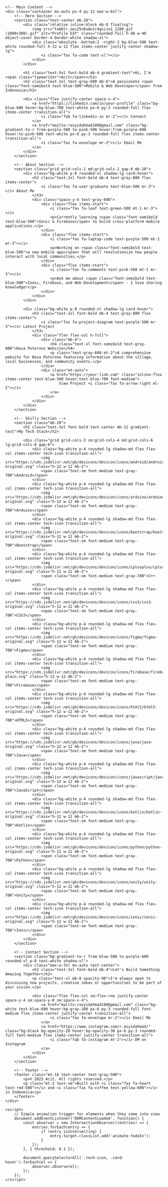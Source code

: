 <!DOCTYPE html>
<html lang="en">
<head>
    <meta charset="UTF-8">
    <meta name="viewport" content="width=device-width, initial-scale=1.0">
    <title>Acit | Mobile & Web Developer</title>
    <script src="https://cdn.tailwindcss.com"></script>
    <link rel="stylesheet" href="https://cdnjs.cloudflare.com/ajax/libs/font-awesome/6.4.0/css/all.min.css">
    <style>
        @keyframes float {
            0%, 100% { transform: translateY(0); }
            50% { transform: translateY(-20px); }
        }
        .floating {
            animation: float 6s ease-in-out infinite;
        }
        .tech-icon:hover {
            transform: scale(1.2) rotate(10deg);
            filter: drop-shadow(0 0 10px rgba(59, 130, 246, 0.5));
        }
        .gradient-text {
            background: linear-gradient(90deg, #3b82f6, #8b5cf6, #ec4899);
            -webkit-background-clip: text;
            background-clip: text;
            color: transparent;
        }
        .card-hover {
            transition: all 0.3s ease;
        }
        .card-hover:hover {
            transform: translateY(-5px);
            box-shadow: 0 20px 25px -5px rgba(0, 0, 0, 0.1), 0 10px 10px -5px rgba(0, 0, 0, 0.04);
        }
        .typewriter {
            overflow: hidden;
            border-right: .15em solid #3b82f6;
            white-space: nowrap;
            margin: 0 auto;
            letter-spacing: .15em;
            animation: typing 3.5s steps(40, end), blink-caret .75s step-end infinite;
        }
        @keyframes typing {
            from { width: 0 }
            to { width: 100% }
        }
        @keyframes blink-caret {
            from, to { border-color: transparent }
            50% { border-color: #3b82f6; }
        }
    </style>
</head>
<body class="bg-gray-50 font-sans antialiased">
    <!-- Animated Background -->
    <div class="fixed inset-0 -z-10 overflow-hidden">
        <div class="absolute inset-0 bg-gradient-to-br from-blue-50 via-purple-50 to-pink-50 opacity-70"></div>
        <div class="absolute inset-0 bg-[url('data:image/svg+xml;base64,PHN2ZyB4bWxucz0iaHR0cDovL3d3dy53My5vcmcvMjAwMC9zdmciIHdpZHRoPSI1NiIgaGVpZ2h0PSIxMDAiPgo8cmVjdCB3aWR0aD0iNTYiIGhlaWdodD0iMTAwIiBmaWxsPSIjZmZmIj48L3JlY3Q+CjxwYXRoIGQ9Ik0yOCA2NkMwIDY2IDAgNDkgMCA0OSAwIDQ5IDE5IDQ5IDI4IDQ5IDI4IDQ5IDI4IDY2IDI4IDY2WiIgZmlsbD0iI2Y1ZjVmNSI+PC9wYXRoPgo8cGF0aCBkPSJNMjggNjZDMjggNjYgMTQgNjYgMTQgNTQgMTQgNTQgMTQgNTQgMjggNTQgMjggNTQgMjggNjYgMjggNjZaIiBmaWxsPSIjZjVmNWY1Ij48L3BhdGg+Cjwvc3ZnPg==')] opacity-20"></div>
    </div>

    <!-- Main Content -->
    <div class="container mx-auto px-4 py-12 max-w-6xl">
        <!-- Hero Section -->
        <section class="text-center mb-20">
            <div class="relative inline-block mb-8 floating">
                <img src="tumblr_owi25v6uAo1r4gsiio1_1280_gif (1000×300).gif" alt="Profile GIF" class="rounded-full h-48 w-48 object-cover border-4 border-white shadow-xl">
                <div class="absolute -bottom-2 -right-2 bg-blue-500 text-white rounded-full h-12 w-12 flex items-center justify-center shadow-lg">
                    <i class="fas fa-code text-xl"></i>
                </div>
            </div>
            
            <h1 class="text-5xl font-bold mb-4 gradient-text">Hi, I'm <span class="typewriter">Acit</span></h1>
            <h2 class="text-2xl text-gray-600 mb-6">A passionate <span class="font-semibold text-blue-500">Mobile & Web Developer</span> from Indonesia</h2>
            
            <div class="flex justify-center space-x-4">
                <a href="https://linkedin.com/in/your-profile" class="bg-blue-600 hover:bg-blue-700 text-white px-6 py-3 rounded-full flex items-center transition-all">
                    <i class="fab fa-linkedin-in mr-2"></i> Connect
                </a>
                <a href="mailto:rasyidahmad180@gmail.com" class="bg-gradient-to-r from-purple-500 to-pink-500 hover:from-purple-600 hover:to-pink-600 text-white px-6 py-3 rounded-full flex items-center transition-all">
                    <i class="fas fa-envelope mr-2"></i> Email Me
                </a>
            </div>
        </section>

        <!-- About Section -->
        <section class="grid grid-cols-1 md:grid-cols-2 gap-8 mb-20">
            <div class="bg-white p-8 rounded-xl shadow-lg card-hover">
                <h3 class="text-2xl font-bold mb-4 text-gray-800 flex items-center">
                    <i class="fas fa-user-graduate text-blue-500 mr-3"></i> About Me
                </h3>
                <div class="space-y-4 text-gray-600">
                    <div class="flex items-start">
                        <i class="fas fa-leaf text-green-500 mt-1 mr-3"></i>
                        <p>Currently learning <span class="font-semibold text-blue-500">Ionic & Firebase</span> to build cross-platform mobile applications.</p>
                    </div>
                    <div class="flex items-start">
                        <i class="fas fa-laptop-code text-purple-500 mt-1 mr-3"></i>
                        <p>Working on <span class="font-semibold text-blue-500">a new mobile app</span> that will revolutionize how people interact with local communities.</p>
                    </div>
                    <div class="flex items-start">
                        <i class="fas fa-comments text-pink-500 mt-1 mr-3"></i>
                        <p>Ask me about <span class="font-semibold text-blue-500">Ionic, Firebase, and Web Development</span> - I love sharing knowledge!</p>
                    </div>
                </div>
            </div>

            <div class="bg-white p-8 rounded-xl shadow-lg card-hover">
                <h3 class="text-2xl font-bold mb-4 text-gray-800 flex items-center">
                    <i class="fas fa-project-diagram text-purple-500 mr-3"></i> Latest Project
                </h3>
                <div class="flex flex-col h-full">
                    <div class="mb-4">
                        <h4 class="text-xl font-semibold text-gray-800">Desa Potorono Website</h4>
                        <p class="text-gray-600 mt-2">A comprehensive website for Desa Potorono featuring information about the village, local businesses, and community events.</p>
                    </div>
                    <div class="mt-auto">
                        <a href="https://your-link.com" class="inline-flex items-center text-blue-500 hover:text-blue-700 font-medium">
                            View Project <i class="fas fa-arrow-right ml-2"></i>
                        </a>
                    </div>
                </div>
            </div>
        </section>

        <!-- Skills Section -->
        <section class="mb-20">
            <h2 class="text-3xl font-bold text-center mb-12 gradient-text">My Tech Stack</h2>
            
            <div class="grid grid-cols-3 sm:grid-cols-4 md:grid-cols-6 lg:grid-cols-8 gap-6">
                <div class="bg-white p-4 rounded-lg shadow-md flex flex-col items-center tech-icon transition-all">
                    <img src="https://cdn.jsdelivr.net/gh/devicons/devicon/icons/android/android-original.svg" class="h-12 w-12 mb-2">
                    <span class="text-sm font-medium text-gray-700">Android</span>
                </div>
                <div class="bg-white p-4 rounded-lg shadow-md flex flex-col items-center tech-icon transition-all">
                    <img src="https://cdn.jsdelivr.net/gh/devicons/devicon/icons/arduino/arduino-original.svg" class="h-12 w-12 mb-2">
                    <span class="text-sm font-medium text-gray-700">Arduino</span>
                </div>
                <div class="bg-white p-4 rounded-lg shadow-md flex flex-col items-center tech-icon transition-all">
                    <img src="https://cdn.jsdelivr.net/gh/devicons/devicon/icons/bootstrap/bootstrap-original.svg" class="h-12 w-12 mb-2">
                    <span class="text-sm font-medium text-gray-700">Bootstrap</span>
                </div>
                <div class="bg-white p-4 rounded-lg shadow-md flex flex-col items-center tech-icon transition-all">
                    <img src="https://cdn.jsdelivr.net/gh/devicons/devicon/icons/cplusplus/cplusplus-original.svg" class="h-12 w-12 mb-2">
                    <span class="text-sm font-medium text-gray-700">C++</span>
                </div>
                <div class="bg-white p-4 rounded-lg shadow-md flex flex-col items-center tech-icon transition-all">
                    <img src="https://cdn.jsdelivr.net/gh/devicons/devicon/icons/css3/css3-original.svg" class="h-12 w-12 mb-2">
                    <span class="text-sm font-medium text-gray-700">CSS3</span>
                </div>
                <div class="bg-white p-4 rounded-lg shadow-md flex flex-col items-center tech-icon transition-all">
                    <img src="https://cdn.jsdelivr.net/gh/devicons/devicon/icons/figma/figma-original.svg" class="h-12 w-12 mb-2">
                    <span class="text-sm font-medium text-gray-700">Figma</span>
                </div>
                <div class="bg-white p-4 rounded-lg shadow-md flex flex-col items-center tech-icon transition-all">
                    <img src="https://cdn.jsdelivr.net/gh/devicons/devicon/icons/firebase/firebase-plain.svg" class="h-12 w-12 mb-2">
                    <span class="text-sm font-medium text-gray-700">Firebase</span>
                </div>
                <div class="bg-white p-4 rounded-lg shadow-md flex flex-col items-center tech-icon transition-all">
                    <img src="https://cdn.jsdelivr.net/gh/devicons/devicon/icons/html5/html5-original.svg" class="h-12 w-12 mb-2">
                    <span class="text-sm font-medium text-gray-700">HTML5</span>
                </div>
                <div class="bg-white p-4 rounded-lg shadow-md flex flex-col items-center tech-icon transition-all">
                    <img src="https://cdn.jsdelivr.net/gh/devicons/devicon/icons/java/java-original.svg" class="h-12 w-12 mb-2">
                    <span class="text-sm font-medium text-gray-700">Java</span>
                </div>
                <div class="bg-white p-4 rounded-lg shadow-md flex flex-col items-center tech-icon transition-all">
                    <img src="https://cdn.jsdelivr.net/gh/devicons/devicon/icons/javascript/javascript-original.svg" class="h-12 w-12 mb-2">
                    <span class="text-sm font-medium text-gray-700">JavaScript</span>
                </div>
                <div class="bg-white p-4 rounded-lg shadow-md flex flex-col items-center tech-icon transition-all">
                    <img src="https://cdn.jsdelivr.net/gh/devicons/devicon/icons/kotlin/kotlin-original.svg" class="h-12 w-12 mb-2">
                    <span class="text-sm font-medium text-gray-700">Kotlin</span>
                </div>
                <div class="bg-white p-4 rounded-lg shadow-md flex flex-col items-center tech-icon transition-all">
                    <img src="https://cdn.jsdelivr.net/gh/devicons/devicon/icons/python/python-original.svg" class="h-12 w-12 mb-2">
                    <span class="text-sm font-medium text-gray-700">Python</span>
                </div>
                <div class="bg-white p-4 rounded-lg shadow-md flex flex-col items-center tech-icon transition-all">
                    <img src="https://cdn.jsdelivr.net/gh/devicons/devicon/icons/unity/unity-original.svg" class="h-12 w-12 mb-2">
                    <span class="text-sm font-medium text-gray-700">Unity</span>
                </div>
                <div class="bg-white p-4 rounded-lg shadow-md flex flex-col items-center tech-icon transition-all">
                    <img src="https://cdn.jsdelivr.net/gh/devicons/devicon/icons/ionic/ionic-original.svg" class="h-12 w-12 mb-2">
                    <span class="text-sm font-medium text-gray-700">Ionic</span>
                </div>
            </div>
        </section>

        <!-- Contact Section -->
        <section class="bg-gradient-to-r from-blue-500 to-purple-600 rounded-xl p-8 text-white shadow-xl">
            <div class="max-w-3xl mx-auto text-center">
                <h2 class="text-3xl font-bold mb-4">Let's Build Something Amazing Together</h2>
                <p class="text-xl mb-8 opacity-90">I'm always open to discussing new projects, creative ideas or opportunities to be part of your vision.</p>
                
                <div class="flex flex-col sm:flex-row justify-center space-y-4 sm:space-y-0 sm:space-x-4">
                    <a href="mailto:rasyidahmad180@gmail.com" class="bg-white text-blue-600 hover:bg-gray-100 px-6 py-3 rounded-full font-medium flex items-center justify-center transition-all">
                        <i class="fas fa-envelope mr-2"></i> Email Me
                    </a>
                    <a href="https://www.instagram.com/r.asyidahmad/" class="bg-black bg-opacity-20 hover:bg-opacity-30 px-6 py-3 rounded-full font-medium flex items-center justify-center transition-all">
                        <i class="fab fa-instagram mr-2"></i> DM on Instagram
                    </a>
                </div>
            </div>
        </section>

        <!-- Footer -->
        <footer class="mt-16 text-center text-gray-500">
            <p>© 2023 Acit. All rights reserved.</p>
            <p class="mt-2 text-sm">Built with <i class="fas fa-heart text-red-500"></i> and <i class="fas fa-coffee text-yellow-600"></i> in Indonesia</p>
        </footer>
    </div>

    <script>
        // Simple animation trigger for elements when they come into view
        document.addEventListener('DOMContentLoaded', function() {
            const observer = new IntersectionObserver((entries) => {
                entries.forEach(entry => {
                    if (entry.isIntersecting) {
                        entry.target.classList.add('animate-fadeIn');
                    }
                });
            }, { threshold: 0.1 });

            document.querySelectorAll('.tech-icon, .card-hover').forEach(el => {
                observer.observe(el);
            });
        });
    </script>
</body>
</html>
